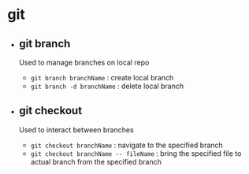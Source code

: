 # git

- ## git branch
    Used to manage branches on local repo
     - `git branch branchName` : create local branch
     - `git branch -d branchName` : delete local branch
 
- ## git checkout
    Used to interact between branches
     - `git checkout branchName` : navigate to the specified branch
     - `git checkout branchName -- fileName` : bring the specified file to actual branch from the specified branch
